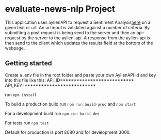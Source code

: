 # evaluate-news-nlp Project
This application uses aylienAPI to request a Sentiment Analysis[here](https://docs.aylien.com/textapi/endpoints/#sentiment-analysis) on a given text or url. An url input is validated against a number of criteria. By submitting a post request is being send to the server and then an api-request by the server to the aylien-api.
A response from the aylien-api is then send to the client which updates the results field at the bottom of the webpage.

## Getting started
Create a .env file in the root folder and paste your own AylienAPI id and key into this file like this:
API_ID=**************************
API_KEY=**************************

run `npm install`

To build a production build run `npm run build-prod` and `npm start`

For a development build run `npm run build-dev`

For tests run `npm test`

Default for production is port 8080 and for development 3000.